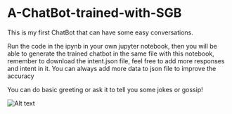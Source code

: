# A-ChatBot-trained-with-SGB
<p>This is my first ChatBot that can have some easy conversations. 
<p>Run the code in the ipynb in your own jupyter notebook, then you will be able to generate the trained chatbot in the same file with this notebook, remember to download the intent.json file, feel free to add more responses and intent in it. You can always add more data to json file to improve the accuracy
<p>You can do basic greeting or ask it to tell you some jokes or gossip! 
  <p>

![Alt text](https://user-images.githubusercontent.com/16949851/165868327-247cf86e-4931-4023-95b7-70efbdd49f16.png)
